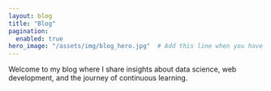 ```yaml
---
layout: blog
title: "Blog"
pagination:
  enabled: true
hero_image: "/assets/img/blog_hero.jpg"  # Add this line when you have a hero image
---
```

Welcome to my blog where I share insights about data science, web development, and the journey of continuous learning.


